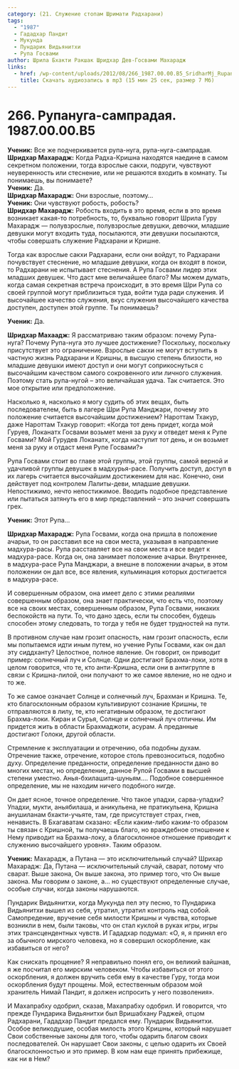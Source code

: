 ```yaml
---
category: (21. Служение стопам Шримати Радхарани)
tags:
  - "1987"
  - Гададхар Пандит
  - Мукунда
  - Пундарик Видьянитхи
  - Рупа Госвами
author: Шрила Бхакти Ракшак Шридхар Дев-Госвами Махарадж
links:
  - href: /wp-content/uploads/2012/08/266_1987.00.00.B5_SridharMj_Rupanuga-sampradaya.mp3
    title: Скачать аудиозапись в mp3 (15 мин 25 сек, размер 7 Мб)
---
```


# 266. Рупануга-сампрадая. 1987.00.00.B5

**Ученик:** Все же подчеркивается рупа-нуга, рупа-нуга-сампрадая.\
**Шридхар Махарадж:** Когда Радха-Кришна находятся наедине в самом секретном положении, тогда взрослые сакхи, подруги, чувствуют неуверенность или стеснение, или не решаются входить в комнату. Ты понимаешь, вы понимаете?\
**Ученик:** Да.\
**Шридхар Махарадж:** Они взрослые, поэтому…\
**Ученик:** Они чувствуют робость, робость?\
**Шридхар Махарадж:** Робость входить в это время, если в это время возникает какая-то потребность, то, буквально говорит Шрила Гуру Махарадж — полувзрослые, полувзрослые девушки, девочки, младшие девушки могут входить туда, посылаются, эти девушки посылаются, чтобы совершать служение Радхарани и Кришне.

Тогда как взрослые сакхи Радхарани, если они войдут, то Радхарани почувствует стеснение, но младшие девушки, когда он входят в покои, то Радхарани не испытывает стеснения. А Рупа Госвами лидер этих младших девушек. Что даст мне величайшее благо? Мы можем думать, когда самая секретная встреча происходит, в это время Шри Рупа со своей группой могут приблизиться туда, войти туда ради служения. И высочайшее качество служения, вкус служения высочайшего качества доступен, доступен этой группе. Ты понимаешь?

**Ученик:** Да.

**Шридхар Махаадж:** Я рассматриваю таким образом: почему Рупа-нуга? Почему Рупа-нуга это лучшее достижение? Поскольку, поскольку присутствует это ограничение. Взрослые сакхи не могут вступить в частную жизнь Радхарани и Кришны, в высшую степень близости, но младшие девушки имеют доступ и они могут соприкоснуться с высочайшим качеством самого сокровенного или личного служения. Поэтому стать рупа-нугой – это величайшая удача. Так считается. Это мое открытие или предположение.

Насколько я, насколько я могу судить об этих вещах, быть последователем, быть в лагере Шри Рупа Манджари, почему это положение считается высочайшим достижением? Нароттам Тхакур, даже Нароттам Тхакур говорит: «Когда тот день придет, когда мой Гуруев, Локанатх Госвами возьмет меня за руку и отведет меня к Рупе Госвами? Мой Гурудев Локанатх, когда наступит тот день, и он возьмет меня за руку и отдаст меня Рупе Госвами?»

Рупа Госвами стоит во главе этой группы, этой группы, самой верной и удачливой группы девушек в мадхурья-расе. Получить доступ, доступ в их лагерь считается высочайшим достижением для нас. Конечно, они действует под контролем Лалиты-деви, младшие девушки. Непостижимо, нечто непостижимое. Вводить подобное представление или пытаться затянуть его в мир представлений – это значит совершать грех.

**Ученик:** Этот Рупа…

**Шридхар Махарадж:** Рупа Госвами, когда она пришла в положение ачарьи, то он расставил все на свои места, указывая в направление мадхура-расы. Рупа расставляет все на свои места и все ведет к мадхура-расе. Когда он, она занимает положение ачарьи. Внутреннее, в мадхура-расе Рупа Манджари, а внешне в положении ачарьи, в этом положении он дал все, все явления, кульминация которых достигается в мадхура-расе.

И совершенным образом, она имеет дело с этими реалиями совершенным образом, она знает практически, что есть что, поэтому все на своих местах, совершенным образом, Рупа Госвами, никаких беспокойств на пути. То, что дано здесь, если ты способен, будешь способен этому следовать, то тогда у тебя не будет трудностей на пути.

В противном случае нам грозит опасность, нам грозит опасность, если мы попытаемся идти иным путем, но учение Рупы Госвами, как он дал эту сиддханту? Целостное, полное явление. Он говорит, он приводит пример: солнечный луч и Солнце. Одни достигают Брахма-локи, хотя в целом говорится, что те, кто анти-Кришна, если они в антигруппе в связи с Кришна-лилой, они получают то же самое явление, но не одно и то же.

То же самое означает Солнце и солнечный луч, Брахман и Кришна. Те, кто благосклонным образом культивируют сознание Кришны, те отправляются в лилу, те, кто негативным образом, те достигают Брахма-локи. Киран и Сурья, Солнце и солнечный луч отличны. Им придется жить в области Брахмаджоти, асурам. А преданные достигают Голоки, другой области.

Стремление к эксплуатации и отречению, оба подобны духам. Отречение также, отречение, которое столь превозноситься, подобно духу. Определение преданности, определение преданности дано во многих местах, но определение, данное Рупой Госвами в высшей степени уместно. Анья-бхилашита-шуньям…. Подобное совершенное определение, мы не находим ничего подобного нигде.

Он дает ясное, точное определение. Что такое упадхи, сарва-упадхи? Упадхи, мукти, аньябилаша, и аникульена, не пратикульена, Кришна анушиланам бхакти-учьяте, там, где присутствует страх, гнев, ненависть. В Бхагаватам сказано: «Если каким-либо каким-то образом ты связан с Кришной, ты получаешь благо, но враждебное отношение к Нему приводит на Брахма-локу, а благосклонное отношение приводит к служению высочайшего уровня». Таким образом.

**Ученик:** Махарадж, а Путана — это исключительный случай? Шрихар Махарадж: Да, Путана — исключительный случай, сварат, потому что сварат. Выше закона, Он выше закона, это пример того, что Он выше закона. Мы говорим о законе, а… но существуют определенные случае, особые случаи, когда законы нарушаются.

Пундарик Видьянитхи, когда Мукунда пел эту песню, то Пундарика Видьянитхи вышел из себя, утратил, утратил контроль над собой. Самопредение, вручение себя милости Кришны и чувства, которые возникли в нем, были таковы, что он стал куклой в руках игры, игры этих трансцендентных чувств. И Гададхар подумал: «О, я, я принял его за обычного мирского человека, но я совершил оскорбление, как избавиться от него?

Как снискать прощение? Я неправильно понял его, он великий вайшнав, я же посчитал его мирским человеком. Чтобы избавиться от этого оскорбления, я должен вручить себя ему в качестве Гуру, тогда мои оскорбления будут прощены. Мой, естественным образом мой хранитель Нимай Пандит, я должен испросить у него позволения».

И Махапрабху одобрил, сказав, Махапрабху одобрил. И говорится, что прежде Пундарика Видьянитхи был Вришабхану Раджей, отцом Радхарани, Гададхар Пандит предался ему. Пундарик Видьянитхи. Особое великодушие, особая милость этого Кришны, который нарушает Свои собственные законы для того, чтобы одарить благом своих последователей. Он нарушает Свои законы, с целью одарить их Своей благосклонностью и это пример. В ком нам еще принять прибежище, как ни в Нем?

